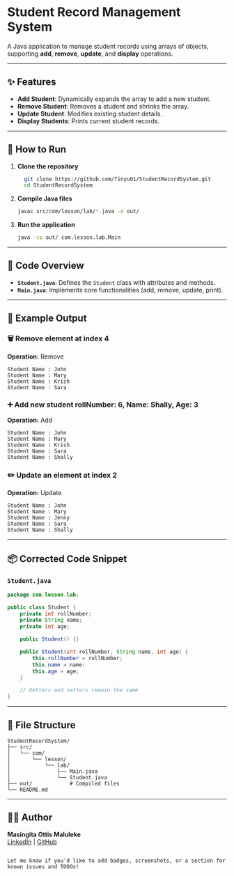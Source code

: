 # Student Record Management System

A Java application to manage student records using arrays of objects, supporting **add**, **remove**, **update**, and **display** operations.

---

## ✨ Features

- **Add Student**: Dynamically expands the array to add a new student.
- **Remove Student**: Removes a student and shrinks the array.
- **Update Student**: Modifies existing student details.
- **Display Students**: Prints current student records.

---

## 🚀 How to Run

1. **Clone the repository**
      ```bash
        git clone https://github.com/Tinyu01/StudentRecordSystem.git
        cd StudentRecordSystem
    ```  

2. **Compile Java files**
   ```bash
   javac src/com/lesson/lab/*.java -d out/
   ```
3. **Run the application**
   ```bash
   java -cp out/ com.lesson.lab.Main
   ```

---

## 🧠 Code Overview

- **`Student.java`**: Defines the `Student` class with attributes and methods.
- **`Main.java`**: Implements core functionalities (add, remove, update, print).

---

## 🧪 Example Output

### 🗑️ Remove element at index 4
**Operation:** Remove  
```
Student Name : John  
Student Name : Mary  
Student Name : Krish  
Student Name : Sara  
```

### ➕ Add new student rollNumber: 6, Name: Shally, Age: 3  
**Operation:** Add  
```
Student Name : John  
Student Name : Mary  
Student Name : Krish  
Student Name : Sara  
Student Name : Shally  
```

### ✏️ Update an element at index 2  
**Operation:** Update  
```
Student Name : John  
Student Name : Mary  
Student Name : Jenny  
Student Name : Sara  
Student Name : Shally  
```

---

## 📦 Corrected Code Snippet

### `Student.java`
```java
package com.lesson.lab;

public class Student {
    private int rollNumber;
    private String name;
    private int age;

    public Student() {}

    public Student(int rollNumber, String name, int age) {
        this.rollNumber = rollNumber;
        this.name = name;
        this.age = age;
    }

    // Getters and setters remain the same
}
```

---

## 📂 File Structure

```
StudentRecordSystem/
├── src/
│   └── com/
│       └── lesson/
│           └── lab/
│               ├── Main.java
│               └── Student.java
├── out/            # Compiled files
└── README.md
```

---

## 🧑‍💻 Author

**Masingita Ottis Maluleke**  
[LinkedIn](https://www.linkedin.com/in/thefreelancer201) | [GitHub](https://github.com/Tinyu01)  
```

Let me know if you’d like to add badges, screenshots, or a section for known issues and TODOs!